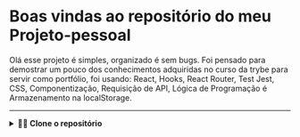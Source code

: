 
# Boas vindas ao repositório do meu Projeto-pessoal

Olá esse projeto é simples, organizado é sem bugs.
Foi pensado para demostrar um pouco dos conhecimentos adquiridas no curso da trybe para servir como portfólio,
foi usando: React, Hooks, React Router, Test Jest, CSS, Componentização, Requisição de API, Lógica de Programação é Armazenamento na localStorage.

---

<details>
  <summary><strong>👨‍💻 Clone o repositório</strong></summary><br />

1. Clone o repositório
  * `git clone git@github.com:franciley45/Projeto-pessoal. git`.
  * Entre na pasta do repositório que você acabou de clonar:
    * `cd Projeto-pessoal`
    * `cd exercise-dog-image`
2. Instale as dependências 
  * `npm install` 
